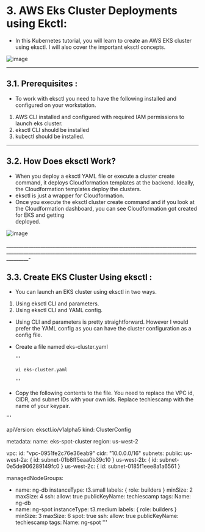 
# 3. AWS Eks Cluster Deployments using  Ekctl:

+ In this Kubernetes tutorial, you will learn to create an AWS EKS cluster using eksctl. I will also cover the important eksctl concepts.

![image](https://user-images.githubusercontent.com/105772882/227536535-43623f0d-3b7f-4579-9e5f-d547d3ac4b67.png)

_____________________________________________________________________________________________________________________________________________________________________

## 3.1. Prerequisites :

+ To work with eksctl you need to have the following installed and configured on your workstation.
1. AWS CLI installed and configured with required IAM permissions to launch eks cluster.
2. eksctl CLI should be installed
3. kubectl should be installed.

_____________________________________________________________________________________________________________________________________________________________________

## 3.2. How Does eksctl Work?

+ When you deploy a eksctl YAML file or execute a cluster create command, it deploys Cloudformation templates at the backend. Ideally, the Cloudformation templates       deploy the clusters.
+ eksctl is just a wrapper for Cloudformation.
+ Once you execute the eksctl cluster create command and if you look at the Cloudformation dashboard, you can see Cloudformation got created for EKS and getting       
  deployed.

![image](https://user-images.githubusercontent.com/105772882/227537366-d713f91a-3404-4238-9c9a-b6623eac13aa.png)

_____________________________________________________________________________________________________________________________________________________________________-

## 3.3. Create EKS Cluster Using eksctl :

+ You can launch an EKS cluster using eksctl in two ways.
1. Using eksctl CLI and parameters.
2. Using eksctl CLI and YAML config.

+ Using CLI and parameters is pretty straightforward. However I would prefer the YAML config as you can have the cluster configuration as a config file.
+ Create a file named eks-cluster.yaml

    '''
      
      vi eks-cluster.yaml 
    '''
+ Copy the following contents to the file. You need to replace the VPC id, CIDR, and subnet IDs with your own ids. Replace techiescamp with the name of your           keypair.

'''

apiVersion: eksctl.io/v1alpha5
kind: ClusterConfig

metadata:
  name: eks-spot-cluster
  region: us-west-2

vpc:
  id: "vpc-0951fe2c76e36eab9"
  cidr: "10.0.0.0/16"
  subnets:
    public:
      us-west-2a: { id: subnet-01b8ff5eaa0b39c10 }
      us-west-2b: { id: subnet-0e5de906289149fc0 }
      us-west-2c: { id: subnet-0185f1eee8a1a6561 }

managedNodeGroups:
  - name: ng-db
    instanceType: t3.small
    labels: { role: builders }
    minSize: 2
    maxSize: 4
    ssh: 
      allow: true
      publicKeyName: techiescamp
    tags:
      Name: ng-db
  - name: ng-spot
    instanceType: t3.medium
    labels: { role: builders }
    minSize: 3
    maxSize: 6
    spot: true
    ssh: 
      allow: true
      publicKeyName: techiescamp
    tags:
      Name: ng-spot
  '''   
